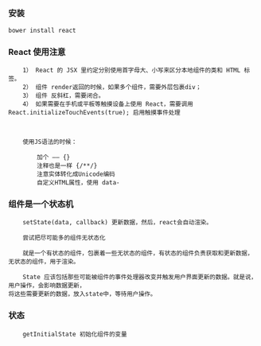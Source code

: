 ## 

### 安装
    
    bower install react
    


### React 使用注意

        1） React 的 JSX 里约定分别使用首字母大、小写来区分本地组件的类和 HTML 标签。
        2） 组件 render返回的时候，如果多个组件，需要外层包裹div；
        3） 组件 反斜杠，需要闭合。
        4） 如果需要在手机或平板等触摸设备上使用 React，需要调用 React.initializeTouchEvents(true); 启用触摸事件处理



        使用JS语法的时候：

            加个 —— {}
            注释也是一样 {/**/}
            注意实体转化成Unicode编码
            自定义HTML属性，使用 data-




### 组件是一个状态机
    
        setState(data, callback) 更新数据，然后，react会自动渲染。

        尝试把尽可能多的组件无状态化

        就是一个有状态的组件，包裹着一些无状态的组件，有状态的组件负责获取和更新数据，无状态的组件，用于渲染。

        State 应该包括那些可能被组件的事件处理器改变并触发用户界面更新的数据。就是说，用户操作，会影响数据更新，
    将这些需要更新的数据，放入state中，等待用户操作。



### 状态
    

        getInitialState 初始化组件的变量
        






























